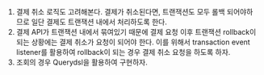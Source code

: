 
1. 결제 취소 로직도 고려해본다. 결제가 취소된다면, 트랜잭션도 모두 롤백 되어야하므로 일단 결제도 트랜잭션 내에서 처리하도록 한다.  
2. 결제 API가 트랜잭션 내에서 묶여있기 때문에 결제 요청 이후 트랜잭션 rollback이 되는 상황에는 결제 취소가 요청이 되어야 한다. 이를 위해서 transaction event listener를 활용하여 rollback이 되는 경우 결제 취소 요청을 하도록 하자.
3. 조회의 경우 Querydsl을 활용하여 구현하자. 